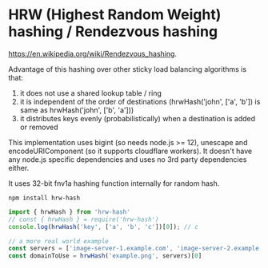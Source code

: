 # HRW (Highest Random Weight) hashing / Rendezvous hashing

https://en.wikipedia.org/wiki/Rendezvous_hashing.

Advantage of this hashing over other sticky load balancing algorithms is that:
1. it does not use a shared lookup table / ring
2. it is independent of the order of destinations (hrwHash('john', ['a', 'b']) is same as hrwHash('john', ['b', 'a']))
3. it distributes keys evenly (probabilistically) when a destination is added or removed

This implementation uses bigint (so needs node.js >= 12), unescape and encodeURIComponent (so it supports cloudflare workers).
It doesn't have any node.js specific dependencies and uses no 3rd party dependencies either.

It uses 32-bit fnv1a hashing function internally for random hash.

```
npm install hrw-hash
```

```js
import { hrwHash } from 'hrw-hash'
// const { hrwHash } = require('hrw-hash')
console.log(hrwHash('key', ['a', 'b', 'c'])[0]); // c
```

```js
// a more real world example
const servers = ['image-server-1.example.com', 'image-server-2.example.com']
const domainToUse = hrwHash('example.png', servers)[0]
```